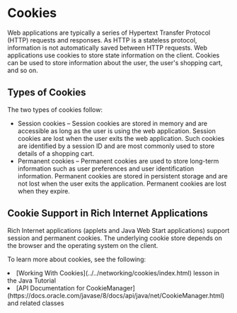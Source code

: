 
# Cookies

Web applications are typically a series of Hypertext Transfer Protocol (HTTP) requests and responses. As HTTP is a stateless protocol, information is not automatically saved between HTTP requests. Web applications use cookies to store state information on the client. Cookies can be used to store information about the user, the user's shopping cart, and so on.

## Types of Cookies

The two types of cookies follow:

- Session cookies &#8211; Session cookies are stored in memory and are accessible as long as the user is using the web application. Session cookies are lost when the user exits the web application. Such cookies are identified by a session ID and are most commonly used to store details of a shopping cart.
- Permanent cookies &#8211; Permanent cookies are used to store long-term information such as user preferences and user identification information. Permanent cookies are stored in persistent storage and are not lost when the user exits the application. Permanent cookies are lost when they expire.

## Cookie Support in Rich Internet Applications

Rich Internet applications (applets and Java Web Start applications) support session and permanent cookies. The underlying cookie store depends on the browser and the operating system on the client.

To learn more about cookies, see the following:


<li>
[Working With Cookies](../../networking/cookies/index.html) lesson in the Java Tutorial
</li>

<li>
[API Documentation for CookieManager](https://docs.oracle.com/javase/8/docs/api/java/net/CookieManager.html) and related classes</li>

